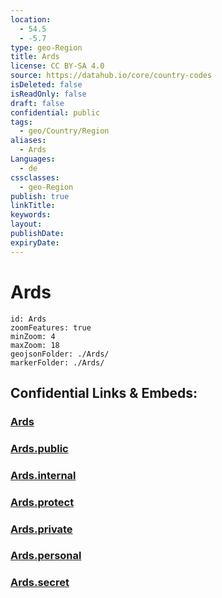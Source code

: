 ```yaml
---
location:
  - 54.5
  - -5.7
type: geo-Region
title: Ards
license: CC BY-SA 4.0
source: https://datahub.io/core/country-codes
isDeleted: false
isReadOnly: false
draft: false
confidential: public
tags:
  - geo/Country/Region
aliases:
  - Ards
Languages:
  - de
cssclasses:
  - geo-Region
publish: true
linkTitle:
keywords:
layout:
publishDate:
expiryDate:
---
```


# Ards

```leaflet
id: Ards
zoomFeatures: true 
minZoom: 4 
maxZoom: 18
geojsonFolder: ./Ards/
markerFolder: ./Ards/
```


## Confidential Links & Embeds: 

### [Ards](/_Standards/Earth/Continent/Europe/Europe~North/UK/Ireland~North/counties~Ireland~North/Ards_and_North_Down/cities~Ards_and_North_Down/Ards.md) 

### [Ards.public](/_public/Earth/Continent/Europe/Europe~North/UK/Ireland~North/counties~Ireland~North/Ards_and_North_Down/cities~Ards_and_North_Down/Ards.public.md) 

### [Ards.internal](/_internal/Earth/Continent/Europe/Europe~North/UK/Ireland~North/counties~Ireland~North/Ards_and_North_Down/cities~Ards_and_North_Down/Ards.internal.md) 

### [Ards.protect](/_protect/Earth/Continent/Europe/Europe~North/UK/Ireland~North/counties~Ireland~North/Ards_and_North_Down/cities~Ards_and_North_Down/Ards.protect.md) 

### [Ards.private](/_private/Earth/Continent/Europe/Europe~North/UK/Ireland~North/counties~Ireland~North/Ards_and_North_Down/cities~Ards_and_North_Down/Ards.private.md) 

### [Ards.personal](/_personal/Earth/Continent/Europe/Europe~North/UK/Ireland~North/counties~Ireland~North/Ards_and_North_Down/cities~Ards_and_North_Down/Ards.personal.md) 

### [Ards.secret](/_secret/Earth/Continent/Europe/Europe~North/UK/Ireland~North/counties~Ireland~North/Ards_and_North_Down/cities~Ards_and_North_Down/Ards.secret.md)

